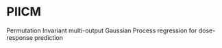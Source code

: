 # PIICM
Permutation Invariant multi-output Gaussian Process regression for dose-response prediction

